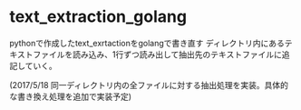 # text_extraction_golang
pythonで作成したtext_exrtactionをgolangで書き直す
ディレクトリ内にあるテキストファイルを読み込み、1行ずつ読み出して抽出先のテキストファイルに追記していく。

(2017/5/18 同一ディレクトリ内の全ファイルに対する抽出処理を実装。具体的な書き換え処理を追加で実装予定)
